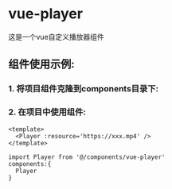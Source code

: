 # vue-player
这是一个vue自定义播放器组件
## 组件使用示例:
### 1. 将项目组件克隆到components目录下:

### 2. 在项目中使用组件:

```
<template>
  <Player :resource='https://xxx.mp4' />
</template>
```
```
import Player from '@/components/vue-player'
components:{
  Player
}
```
